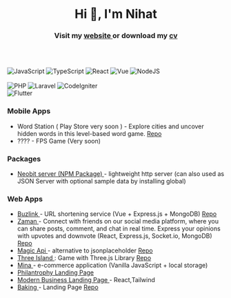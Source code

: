 <h1 align="center">Hi 👋, I'm  Nihat </h1>

<h3 align="center"> Visit my <a href="https://nihat.vercel.app/"> website </a> or download my <a href="https://nihat.vercel.app/cv-nihat.pdf"> cv  <a/>  </h3>

<br>
<br>



![JavaScript](https://img.shields.io/badge/javascript-%23323330.svg?style=for-the-badge&logo=javascript&logoColor=%23F7DF1E)
![TypeScript](https://img.shields.io/badge/typescript-%23007ACC.svg?style=for-the-badge&logo=typescript&logoColor=white) 
![React](https://img.shields.io/badge/react-%2320232a.svg?style=for-the-badge&logo=react&logoColor=%2361DAFB) 
![Vue](https://img.shields.io/badge/vue-%2320232a.svg?style=for-the-badge&logo=vue&logoColor=%2361DAFB) 
![NodeJS](https://img.shields.io/badge/node.js-6DA55F?style=for-the-badge&logo=node.js&logoColor=white) 	
<br>
![PHP](https://img.shields.io/badge/php-%23777BB4.svg?style=for-the-badge&logo=php&logoColor=white)
![Laravel](https://img.shields.io/badge/Laravel-FF2D20?style=for-the-badge&logo=laravel&logoColor=white)
![CodeIgniter](https://img.shields.io/badge/CodeIgniter-EE4623?style=for-the-badge&logo=codeigniter&logoColor=white)
<br>
![Flutter](https://img.shields.io/badge/Flutter-02569B?style=for-the-badge&logo=flutter&logoColor=white)

<h3> Mobile Apps </h3>
<ul>
   <li>
      Word Station ( Play Store very soon ) - Explore cities and uncover hidden words in this level-based word game. 
      <a href="https://github.com/nihat-js/wordstation-flutter">  Repo </a> 
   </li>
   <li>
      ???? - FPS Game (Very soon)
   </li>
</ul>

<h3> Packages</h3>
<ul>
   <li> 
        <a href="https://www.npmjs.com/package/neobit"> Neobit server (NPM Package)  </a>  
        - lightweight  http server (can also  used as  JSON Server with optional sample data by installing global) 
   </li>
</ul>

<h3>  Web Apps </h3>
<ul>
   <li>
      <a href="#"> Buzlink </a> - URL shortening service (Vue + Express.js + MongoDB)   <a href="https://github.com/nihat-js/buzlink"> Repo </a>
   </li>
   <li>
      <a href="#"> Zaman </a> -  Connect with friends on our social media platform, where you can share posts, comment, and chat in real time. 
      Express your opinions with upvotes and downvote (React, Express.js, Socket.io, MongoDB)  
       <a href="https://github.com/nihat-js/buzlink"> Repo </a>
   </li>
   <li> 
       <a href="https://nihatapi.vercel.app/"> Magic Api <a/> - alternative to jsonplaceholder    <a href="https://github.com/nihat-js/magicapi"> Repo </a> 
      </li>
    <li> 
      <a href="https://three-island.vercel.app/">  Three Island </a> : Game with Three.js Library
      <a href='https://github.com/nihat-js/three-island'> Repo </a>    
   </li>

  <li>  <a href='https://nihat-js.github.io/mina/'> Mina  </a> 
        - e-commerce application  (Vanilla JavaScript + local storage)      </li>
  <li>  <a href='https://nihat-js.github.io/philantrophy/'>  Philantrophy Landing Page </a>  </li>
  <li> 
     <a href='https://modern-business-template.vercel.app/'>  Modern Business Landing Page  </a>
      - React,Tailwind
   </li>
    <li>
       <a href='https://nihat-js.github.io/baking-landing-page/'> Baking  </a> 
        - Landing Page <a href='https://github.com/baking-landing-page/'> Repo  </a> 
   </li>
   <!-- <li>
      Countries List => React, React 
      <a href='https://rest-countries-lime.vercel.app/'> Demo </a>  
      <a href='https://github.com/nihat-js/rest-countries' > Repo </a>  
    </li>    
  
   -->
   
</ul>  

 <li> Portfolio 1  <a href='https://nihat-js.github.io/portfolio-advanced/'> Demo </a> </li>  
<li> Portfolio 2  <a href='https://nihat-js.github.io/sublime-portfolio/'> Demo </a> </li> 

   
# 📊 GitHub Stats:

![](https://github-readme-streak-stats.herokuapp.com/?user=nihat-js&theme=light&hide_border=false)<br/>
![](https://github-readme-stats.vercel.app/api/top-langs/?username=nihat-js&theme=light&hide_border=false&include_all_commits=false&count_private=false&layout=compact)

